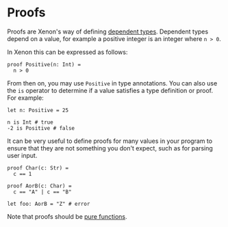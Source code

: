 # Proofs

Proofs are Xenon's way of defining [dependent types](https://en.wikipedia.org/wiki/Dependent_type). Dependent types depend on a value, for example a positive integer is an integer where `n > 0`.

In Xenon this can be expressed as follows:

```xe
proof Positive(n: Int) =
  n > 0
```

From then on, you may use `Positive` in type annotations. You can also use the `is` operator to determine if a value satisfies a type definition or proof. For example:

```xe
let n: Positive = 25

n is Int # true
-2 is Positive # false
```

It can be very useful to define proofs for many values in your program to ensure that they are not something you don't expect, such as for parsing user input.

```xe
proof Char(c: Str) =
  c == 1

proof AorB(c: Char) =
  c == "A" | c == "B"

let foo: AorB = "Z" # error
```

Note that proofs should be [pure functions](functions.md#pure-functions).
